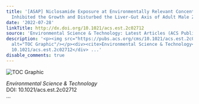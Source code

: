 ```yaml
---
title: '[ASAP] Niclosamide Exposure at Environmentally Relevant Concentrations Efficaciously
  Inhibited the Growth and Disturbed the Liver-Gut Axis of Adult Male Zebrafish'
date: '2022-07-28'
linkTitle: http://dx.doi.org/10.1021/acs.est.2c02712
source: 'Environmental Science & Technology: Latest Articles (ACS Publications)'
description: '<p><img src="https://pubs.acs.org/cms/10.1021/acs.est.2c02712/asset/images/medium/es2c02712_0007.gif"
  alt="TOC Graphic"/></p><div><cite>Environmental Science & Technology</cite></div><div>DOI:
  10.1021/acs.est.2c02712</div> ...'
disable_comments: true
---
```

<p><img src="https://pubs.acs.org/cms/10.1021/acs.est.2c02712/asset/images/medium/es2c02712_0007.gif" alt="TOC Graphic"/></p><div><cite>Environmental Science & Technology</cite></div><div>DOI: 10.1021/acs.est.2c02712</div> ...
